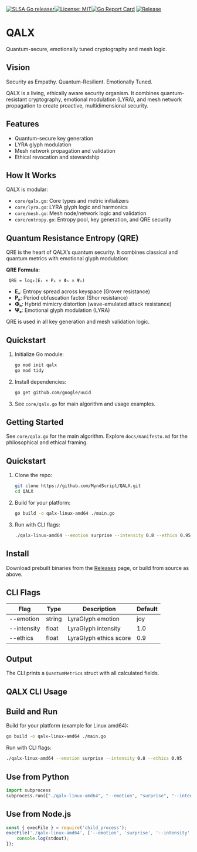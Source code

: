 [![SLSA Go releaser](https://github.com/MyndScript/QALX/actions/workflows/go-ossf-slsa3-publish.yml/badge.svg)](https://github.com/MyndScript/QALX/actions/workflows/go-ossf-slsa3-publish.yml)[![License: MIT](https://img.shields.io/badge/License-MIT-yellow.svg)](LICENSE)[![Go Report Card](https://goreportcard.com/badge/github.com/MyndScript/QALX)](https://goreportcard.com/report/github.com/MyndScript/QALX)
[![Release](https://img.shields.io/github/v/release/MyndScript/QALX)](https://github.com/MyndScript/QALX/releases)

# QALX

Quantum-secure, emotionally tuned cryptography and mesh logic.

## Vision
Security as Empathy. Quantum-Resilient. Emotionally Tuned.

QALX is a living, ethically aware security organism. It combines quantum-resistant cryptography, emotional modulation (LYRA), and mesh network propagation to create proactive, multidimensional security.

## Features
- Quantum-secure key generation
- LYRA glyph modulation
- Mesh network propagation and validation
- Ethical revocation and stewardship

## How It Works
QALX is modular:
- `core/qalx.go`: Core types and metric initializers
- `core/lyra.go`: LYRA glyph logic and harmonics
- `core/mesh.go`: Mesh node/network logic and validation
- `core/entropy.go`: Entropy pool, key generation, and QRE security

## Quantum Resistance Entropy (QRE)
QRE is the heart of QALX’s quantum security. It combines classical and quantum metrics with emotional glyph modulation:

**QRE Formula:**

	 QRE = log₂(Eₛ × Pₚ × Φₕ × Ψₑ)

- **Eₛ**: Entropy spread across keyspace (Grover resistance)
- **Pₚ**: Period obfuscation factor (Shor resistance)
- **Φₕ**: Hybrid mimicry distortion (wave-emulated attack resistance)
- **Ψₑ**: Emotional glyph modulation (LYRA)

QRE is used in all key generation and mesh validation logic.

## Quickstart
1. Initialize Go module:
	```sh
	go mod init qalx
	go mod tidy
	```
2. Install dependencies:
	```sh
	go get github.com/google/uuid
	```
3. See `core/qalx.go` for main algorithm and usage examples.

## Getting Started
See `core/qalx.go` for the main algorithm. Explore `docs/manifesto.md` for the philosophical and ethical framing.
## Quickstart

1. Clone the repo:
	```sh
	git clone https://github.com/MyndScript/QALX.git
	cd QALX
	```
2. Build for your platform:
	```sh
	go build -o qalx-linux-amd64 ./main.go
	```
3. Run with CLI flags:
	```sh
	./qalx-linux-amd64 --emotion surprise --intensity 0.8 --ethics 0.95
	```

## Install

Download prebuilt binaries from the [Releases](https://github.com/MyndScript/QALX/releases) page, or build from source as above.

## CLI Flags

| Flag      | Type    | Description                | Default   |
|-----------|---------|---------------------------|-----------|
| --emotion | string  | LyraGlyph emotion         | joy       |
| --intensity | float | LyraGlyph intensity       | 1.0       |
| --ethics  | float   | LyraGlyph ethics score    | 0.9       |

## Output

The CLI prints a `QuantumMetrics` struct with all calculated fields.

## QALX CLI Usage

## Build and Run

Build for your platform (example for Linux amd64):

```sh
go build -o qalx-linux-amd64 ./main.go
```

Run with CLI flags:

```sh
./qalx-linux-amd64 --emotion surprise --intensity 0.8 --ethics 0.95
```

## Use from Python
```python
import subprocess
subprocess.run(["./qalx-linux-amd64", "--emotion", "surprise", "--intensity", "0.8", "--ethics", "0.95"])
```

## Use from Node.js
```js
const { execFile } = require('child_process');
execFile('./qalx-linux-amd64', ['--emotion', 'surprise', '--intensity', '0.8', '--ethics', '0.95'], (err, stdout, stderr) => {
	console.log(stdout);
});
```
